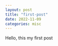 ```yaml
---
layout: post
title: "first-post"
date: 2022-11-09
categories: misc
---
```


Hello, this my first post
